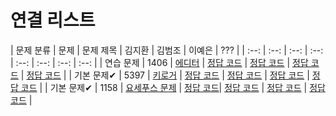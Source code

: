 # 연결 리스트
| 문제 분류 | 문제 | 문제 제목 | 김지환 | 김범조 | 이예은 | ??? |
| :--: | :--: | :--: | :--: | :--: | :--: | :--: | :--: |
| 연습 문제 | 1406 | [에디터](https://www.acmicpc.net/problem/1406) | [정답 코드](../0x04/solutions/1406.cpp) | [정답 코드](../0x04/solutions/1406.cpp) | [정답 코드](../0x04/solutions/1406.cpp) | [정답 코드](../0x04/solutions/1406.cpp) |
| 기본 문제✔ | 5397 | [키로거](https://www.acmicpc.net/problem/5397) | [정답 코드](../0x04/solutions/5397.cpp) | [정답 코드](../0x04/solutions/1406.cpp) | [정답 코드](../0x04/solutions/1406.cpp) | [정답 코드](../0x04/solutions/1406.cpp) |
| 기본 문제✔ | 1158 | [요세푸스 문제](https://www.acmicpc.net/problem/1158) | [정답 코드](../0x04/solutions/1158.cpp)| [정답 코드](../0x04/solutions/1406.cpp) | [정답 코드](../0x04/solutions/1406.cpp) | [정답 코드](../0x04/solutions/1406.cpp) |
